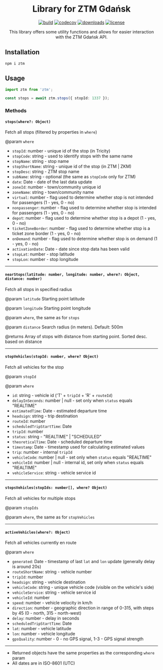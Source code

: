 <div align="center">
<h1>Library for ZTM Gdańsk</h1>

[![build](https://img.shields.io/github/workflow/status/pakut2/ztm-sdk/CI)]()
[![codecov](https://codecov.io/gh/pakut2/ztm-sdk/branch/main/graph/badge.svg?token=LB087ONKKA)](https://codecov.io/gh/pakut2/ztm-sdk)
[![downloads](https://img.shields.io/npm/dm/ztm)](https://www.npmjs.com/package/ztm)
[![license](https://img.shields.io/github/license/pakut2/ztm-sdk)](https://github.com/pakut2/ztm-sdk/blob/main/LICENSE.md)

This library offers some utility functions and allows for easier interaction with the ZTM Gdańsk API.

</div>

## Installation

```shell
npm i ztm
```

## Usage

```typescript
import ztm from 'ztm';

const stops = await ztm.stops({ stopId: 1337 });
```

### Methods

#### `stops(where?: Object)`

Fetch all stops (filtered by properties in `where`)

@param `where`

- `stopId`: number - unique id of the stop (in Tricity)
- `stopCode`: string - used to identify stops with the same name
- `stopName`: string - stop name
- `stopShortName`: string - unique id of the stop (in ZTM | ZKM)
- `stopDesc`: string - ZTM stop name
- `subName`: string - optional (the same as `stopCode` only for ZTM)
- `date`: Date - date of the last data update
- `zoneId`: number - town/community unique id
- `zoneName`: string - town/community name
- `virtual`: number - flag used to determine whether stop is not intended for passengers (1 - yes, 0 - no)
- `nonpassenger`: number - flag used to determine whether stop is intended for passengers (1 - yes, 0 - no)
- `depot`: number - flag used to determine whether stop is a depot (1 - yes, 0 - no)
- `ticketZoneBorder`: number - flag used to determine whether stop is a ticket zone border (1 - yes, 0 - no)
- `onDemand`: number - flag used to determine whether stop is on demand (1 - yes, 0 - no)
- `activationDate`: Date - date since stop data has been valid
- `stopLat`: number - stop latitude
- `stopLon`: number - stop longitude

---

#### `nearStops(latitude: number, longitude: number, where?: Object, distance: number)`

Fetch all stops in specified radius

@param `latitude` Starting point latitude

@param `longitude` Starting point longitude

@param `where`, the same as for `stops`

@param `distance` Search radius (in meters). Default: 500m

@returns Array of stops with distance from starting point. Sorted desc. based on distance

---

#### `stopVehicles(stopId: number, where? Object)`

Fetch all vehicles for the stop

@param `stopId`

@param `where`

- `id`: string - vehicle id ('T' + `tripId` + 'R' + `routeId`)
- `delayInSeconds`: number | null - set only when `status` equals "REALTIME"
- `estimatedTime`: Date - estimated departure time
- `headsign`: string - trip destination
- `routeId`: number
- `scheduledTripStartTime`: Date
- `tripId`: number
- `status`: string - "REALTIME" | "SCHEDULED"
- `theoreticalTime`: Date - scheduled departure time
- `timestamp`: Date - timestamp used for calculating estimated values
- `trip`: number - internal `tripId`
- `vehicleCode`: number | null - set only when `status` equals "REALTIME"
- `vehicleId`: number | null - internal id, set only when `status` equals "REALTIME"
- `vehicleService`: string - vehicle service id

---

#### `stopsVehicles(stopIds: number[], where? Object)`

Fetch all vehicles for multiple stops

@param `stopIds`

@param `where`, the same as for `stopVehicles`

---

#### `activeVehicles(where?: Object)`

Fetch all vehicles currently en route

@param `where`

- `generated`: Date - timestamp of last `lat` and `lon` update (generally delay is around 20s)
- `routeShortName`: string - vehicle number
- `tripId`: number
- `headsign`: string - vehicle destination
- `vehicleCode`: string - unique vehicle code (visible on the vehicle's side)
- `vehicleService`: string - vehicle service id
- `vehicleId`: number
- `speed`: number - vehicle velocity in km/h
- `direction`: number - geographic direction in range of 0-315, with steps by 45 (0 - north, 315 - north-west)
- `delay`: number - delay in seconds
- `scheduledTripStartTime`: Date
- `lat`: number - vehicle latitude
- `lon`: number - vehicle longitude
- `gpsQuality`: number - 0 - no GPS signal, 1-3 - GPS signal strength

---

- Returned objects have the same properties as the corresponding `where` param
- All dates are in ISO-8601 (UTC)
